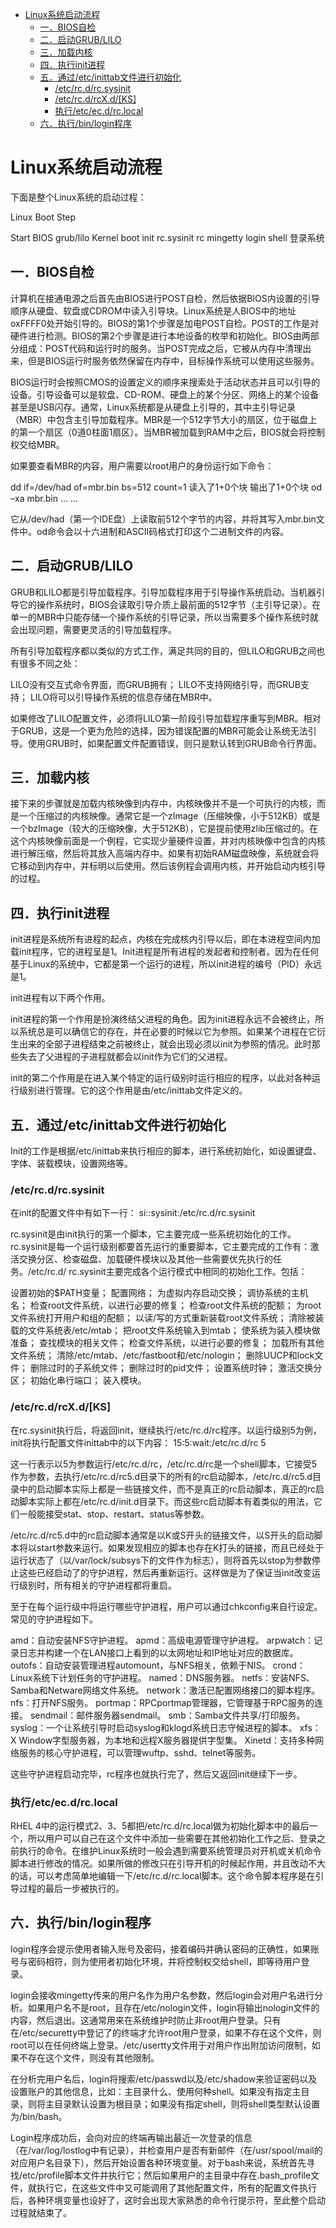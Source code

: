 <!-- TOC -->

- [Linux系统启动流程](#linux系统启动流程)
    - [一．BIOS自检](#一．bios自检)
    - [二．启动GRUB/LILO](#二．启动grublilo)
    - [三．加载内核](#三．加载内核)
    - [四．执行init进程](#四．执行init进程)
    - [五．通过/etc/inittab文件进行初始化](#五．通过etcinittab文件进行初始化)
        - [/etc/rc.d/rc.sysinit](#etcrcdrcsysinit)
        - [/etc/rc.d/rcX.d/[KS]](#etcrcdrcxdks)
        - [执行/etc/ec.d/rc.local](#执行etcecdrclocal)
    - [六．执行/bin/login程序](#六．执行binlogin程序)

<!-- /TOC -->

# Linux系统启动流程

下面是整个Linux系统的启动过程：

Linux Boot Step

Start   BIOS
        grub/lilo
        Kernel boot
        init      rc.sysinit
                  rc
        mingetty  login
        shell
        登录系统

## 一．BIOS自检

计算机在接通电源之后首先由BIOS进行POST自检，然后依据BIOS内设置的引导顺序从硬盘、软盘或CDROM中读入引导块。Linux系统是人BIOS中的地址oxFFFF0处开始引导的。BIOS的第1个步骤是加电POST自检。POST的工作是对硬件进行检测。BIOS的第2个步骤是进行本地设备的枚举和初始化。BIOS由两部分组成：POST代码和运行时的服务。当POST完成之后，它被从内存中清理出来，但是BIOS运行时服务依然保留在内存中，目标操作系统可以使用这些服务。

BIOS运行时会按照CMOS的设置定义的顺序来搜索处于活动状态并且可以引导的设备。引导设备可以是软盘、CD-ROM、硬盘上的某个分区、网络上的某个设备甚至是USB闪存。通常，Linux系统都是从硬盘上引导的，其中主引导记录（MBR）中包含主引导加载程序。MBR是一个512字节大小的扇区，位于磁盘上的第一个扇区（0道0柱面1扇区）。当MBR被加载到RAM中之后，BIOS就会将控制权交给MBR。

如果要查看MBR的内容，用户需要以root用户的身份运行如下命令：

dd if=/dev/had of=mbr.bin bs=512 count=1
读入了1+0个块
输出了1+0个块
od –xa mbr.bin
… …

它从/dev/had（第一个IDE盘）上读取前512个字节的内容，并将其写入mbr.bin文件中。od命令会以十六进制和ASCII码格式打印这个二进制文件的内容。

## 二．启动GRUB/LILO

GRUB和LILO都是引导加载程序。引导加载程序用于引导操作系统启动。当机器引导它的操作系统时，BIOS会读取引导介质上最前面的512字节（主引导记录）。在单一的MBR中只能存储一个操作系统的引导记录，所以当需要多个操作系统时就会出现问题，需要更灵活的引导加载程序。

所有引导加载程序都以类似的方式工作，满足共同的目的，但LILO和GRUB之间也有很多不同之处：

LILO没有交互式命令界面，而GRUB拥有；
LILO不支持网络引导，而GRUB支持；
LILO将可以引导操作系统的信息存储在MBR中。

如果修改了LILO配置文件，必须将LILO第一阶段引导加载程序重写到MBR。相对于GRUB，这是一个更为危险的选择，因为错误配置的MBR可能会让系统无法引导。使用GRUB时，如果配置文件配置错误，则只是默认转到GRUB命令行界面。

## 三．加载内核

接下来的步骤就是加载内核映像到内存中，内核映像并不是一个可执行的内核，而是一个压缩过的内核映像。通常它是一个zImage（压缩映像，小于512KB）或是一个bzImage（较大的压缩映像，大于512KB），它是提前使用zlib压缩过的。在这个内核映像前面是一个例程，它实现少量硬件设置，并对内核映像中包含的内核进行解压缩，然后将其放入高端内存中。如果有初始RAM磁盘映像，系统就会将它移动到内存中，并标明以后使用。然后该例程会调用内核，并开始启动内核引导的过程。

## 四．执行init进程

init进程是系统所有进程的起点，内核在完成核内引导以后，即在本进程空间内加载init程序，它的进程呈是1。Init进程是所有进程的发起者和控制者。因为在任何基于Linux的系统中，它都是第一个运行的进程，所以init进程的编号（PID）永远是1。

init进程有以下两个作用。

init进程的第一个作用是扮演终结父进程的角色。因为init进程永远不会被终止，所以系统总是可以确信它的存在，并在必要的时候以它为参照。如果某个进程在它衍生出来的全部子进程结束之前被终止，就会出现必须以init为参照的情况。此时那些失去了父进程的子进程就都会以init作为它们的父进程。

init的第二个作用是在进入某个特定的运行级别时运行相应的程序，以此对各种运行级别进行管理。它的这个作用是由/etc/inittab文件定义的。

## 五．通过/etc/inittab文件进行初始化

Init的工作是根据/etc/inittab来执行相应的脚本，进行系统初始化，如设置键盘、字体、装载模块，设置网络等。

### /etc/rc.d/rc.sysinit

在init的配置文件中有如下一行：
si::sysinit:/etc/rc.d/rc.sysinit

rc.sysinit是由init执行的第一个脚本，它主要完成一些系统初始化的工作。rc.sysinit是每一个运行级别都要首先运行的重要脚本，它主要完成的工作有：激活交换分区、检查磁盘、加载硬件模块以及其他一些需要优先执行的任务。/etc/rc.d/ rc.sysinit主要完成各个运行模式中相同的初始化工作。包括：

设置初始的$PATH变量；
配置网络；
为虚拟内存启动交换；
调协系统的主机名；
检查root文件系统，以进行必要的修复；
检查root文件系统的配额；
为root文件系统打开用户和组的配额；
以读/写的方式重新装载root文件系统；
清除被装载的文件系统表/etc/mtab；
把root文件系统输入到mtab；
使系统为装入模块做准备；
查找模块的相关文件；
检查文件系统，以进行必要的修复；
加载所有其他文件系统；
清除/etc/mtab、/etc/fastboot和/etc/nologin；
删除UUCP和lock文件；
删除过时的子系统文件；
删除过时的pid文件；
设置系统时钟；
激活交换分区；
初始化串行端口；
装入模块。

### /etc/rc.d/rcX.d/[KS]

在rc.sysinit执行后，将返回init，继续执行/etc/rc.d/rc程序。以运行级别5为例，init将执行配置文件inittab中的以下内容：
15:5:wait:/etc/rc.d/rc 5

这一行表示以5为参数运行/etc/rc.d/rc，/etc/rc.d/rc是一个shell脚本，它接受5作为参数，去执行/etc/rc.d/rc5.d目录下的所有的rc启动脚本，/etc/rc.d/rc5.d目录中的启动脚本实际上都是一些链接文件，而不是真正的rc启动脚本，真正的rc启动脚本实际上都在/etc/rc.d/init.d目录下。而这些rc启动脚本有着类似的用法，它们一般能接受stat、stop、restart、status等参数。

/etc/rc.d/rc5.d中的rc启动脚本通常是以K或S开头的链接文件，以S开头的启动脚本将以start参数来运行。如果发现相应的脚本也存在K打头的链接，而且已经处于运行状态了（以/var/lock/subsys下的文件作为标志），则将首先以stop为参数停止这些已经启动了的守护进程，然后再重新运行。这样做是为了保证当init改变运行级别时，所有相关的守护进程都将重启。

至于在每个运行级中将运行哪些守护进程，用户可以通过chkconfig来自行设定。常见的守护进程如下。

amd：自动安装NFS守护进程。
apmd：高级电源管理守护进程。
arpwatch：记录日志并构建一个在LAN接口上看到的以太网地址和IP地址对应的数据库。
outofs：自动安装管理进程automount，与NFS相关，依赖于NIS。
crond：Linux系统下计划任务的守护进程。
named：DNS服务器。
netfs：安装NFS、Samba和Netware网络文件系统。
network：激活已配置网络接口的脚本程序。
nfs：打开NFS服务。
portmap：RPCportmap管理器，它管理基于RPC服务的连接。
sendmail：邮件服务器sendmail。
smb：Samba文件共享/打印服务。
syslog：一个让系统引导时启动syslog和klogd系统日志守候进程的脚本。
xfs：X Window字型服务器，为本地和远程X服务器提供字型集。
Xinetd：支持多种网络服务的核心守护进程，可以管理wuftp、sshd、telnet等服务。

这些守护进程启动完毕，rc程序也就执行完了，然后又返回init继续下一步。

### 执行/etc/ec.d/rc.local

RHEL 4中的运行模式2、3、5都把/etc/rc.d/rc.local做为初始化脚本中的最后一个，所以用户可以自己在这个文件中添加一些需要在其他初始化工作之后、登录之前执行的命令。在维护Linux系统时一般会遇到需要系统管理员对开机或关机命令脚本进行修改的情况。如果所做的修改只在引导开机的时候起作用，并且改动不大的话，可以考虑简单地编辑一下/etc/rc.d/rc.local脚本。这个命令脚本程序是在引导过程的最后一步被执行的。

## 六．执行/bin/login程序

login程序会提示使用者输入账号及密码，接着编码并确认密码的正确性，如果账号与密码相符，则为使用者初始化环境，并将控制权交给shell，即等待用户登录。

login会接收mingetty传来的用户名作为用户名参数，然后login会对用户名进行分析。如果用户名不是root，且存在/etc/nologin文件，login将输出nologin文件的内容，然后退出。这通常用来在系统维护时防止非root用户登录。只有在/etc/securetty中登记了的终端才允许root用户登录，如果不存在这个文件，则root可以在任何终端上登录。/etc/usertty文件用于对用户作出附加访问限制，如果不存在这个文件，则没有其他限制。

在分析完用户名后，login将搜索/etc/passwd以及/etc/shadow来验证密码以及设置账户的其他信息，比如：主目录什么、使用何种shell。如果没有指定主目录，则将主目录默认设置为根目录；如果没有指定shell，则将shell类型默认设置为/bin/bash。

Login程序成功后，会向对应的终端再输出最近一次登录的信息（在/var/log/lostlog中有记录），并检查用户是否有新邮件（在/usr/spool/mail的对应用户名目录下），然后开始设置各种环境变量。对于bash来说，系统首先寻找/etc/profile脚本文件并执行它；然后如果用户的主目录中存在.bash_profile文件，就执行它，在这些文件中又可能调用了其他配置文件，所有的配置文件执行后，各种环境变量也设好了，这时会出现大家熟悉的命令行提示符，至此整个启动过程就结束了。
